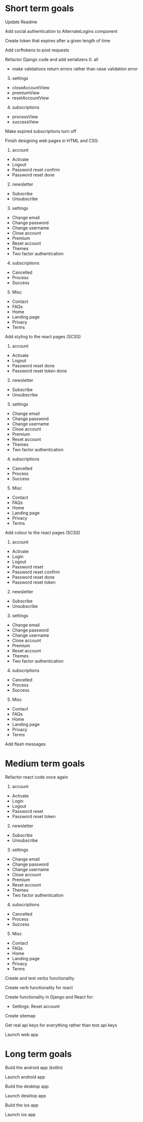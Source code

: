 # Short term goals
Update Readme

Add social authentication to AlternateLogins component

Create token that expires after a given length of time

Add csrftokens to post requests

Refactor Django code and add serializers
0. all
* make validations return errors rather than raise validation error
3. settings
* closeAccountView
* premiumView
* resetAccountView
4. subscriptions
* processView
* successView

Make expired subscriptions turn off

Finish designing web pages in HTML and CSS:
1. account
* Activate
* Logout
* Password reset confirm
* Password reset done
2. newsletter
* Subscribe
* Unsubscribe
3. settings
* Change email
* Change password
* Change username
* Close account
* Premium
* Reset account
* Themes
* Two factor authentication
4. subscriptions
* Cancelled
* Process
* Success
5. Misc
* Contact
* FAQs
* Home
* Landing page
* Privacy
* Terms

Add styling to the react pages (SCSS)
1. account
* Activate
* Logout
* Password reset done
* Password reset token done
2. newsletter
* Subscribe
* Unsubscribe
3. settings
* Change email
* Change password
* Change username
* Close account
* Premium
* Reset account
* Themes
* Two factor authentication
4. subscriptions
* Cancelled
* Process
* Success
5. Misc
* Contact
* FAQs
* Home
* Landing page
* Privacy
* Terms

Add colour to the react pages (SCSS)
1. account
* Activate
* Login
* Logout
* Password reset
* Password reset confirm
* Password reset done
* Password reset token
2. newsletter
* Subscribe
* Unsubscribe
3. settings
* Change email
* Change password
* Change username
* Close account
* Premium
* Reset account
* Themes
* Two factor authentication
4. subscriptions
* Cancelled
* Process
* Success
5. Misc
* Contact
* FAQs
* Home
* Landing page
* Privacy
* Terms

Add flash messages

# Medium term goals
Refactor react code once again
1. account
* Activate
* Login
* Logout
* Password reset
* Password reset token
2. newsletter
* Subscribe
* Unsubscribe
3. settings
* Change email
* Change password
* Change username
* Close account
* Premium
* Reset account
* Themes
* Two factor authentication
4. subscriptions
* Cancelled
* Process
* Success
5. Misc
* Contact
* FAQs
* Home
* Landing page
* Privacy
* Terms

Create and test verbs functionality

Create verb functionality for react

Create functionality in Django and React for:
* Settings: Reset account

Create sitemap

Get real api keys for everything rather than test api keys

Launch web app


# Long term goals
Build the android app (kotlin)

Launch android app

Build the desktop app

Launch desktop app

Build the ios app

Launch ios app